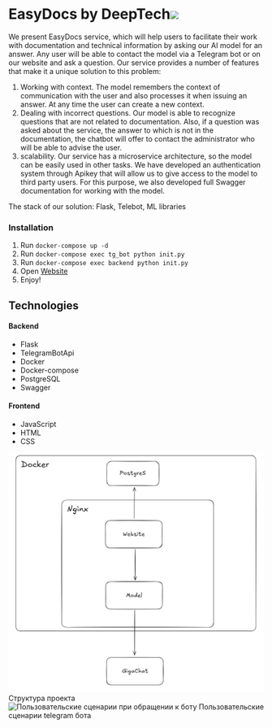 # EasyDocs by DeepTech<img src="https://github.com/blackcater/blackcater/raw/main/images/Hi.gif" height="50"/></h1>
We present EasyDocs service, which will help users to facilitate their work with documentation and technical information by asking our AI model for an answer. 
Any user will be able to contact the model via a Telegram bot or on our website and ask a question. 
Our service provides a number of features that make it a unique solution to this problem:
1. Working with context. The model remembers the context of communication with the user and also processes it when issuing an answer. At any time the user can create a new context. 
2. Dealing with incorrect questions. Our model is able to recognize questions that are not related to documentation. Also, if a question was asked about the service, the answer to which is not in the documentation, the chatbot will offer to contact the administrator who will be able to advise the user. 
3. scalability. Our service has a microservice architecture, so the model can be easily used in other tasks. We have developed an authentication system through Apikey that will allow us to give access to the model to third party users. For this purpose, we also developed full Swagger documentation for working with the model. 


The stack of our solution: 
Flask, Telebot, ML libraries

### Installation

1. Run `docker-compose up -d`
2. Run `docker-compose exec tg_bot python init.py`
3. Run `docker-compose exec backend python init.py`
4. Open [Website](localhost)
5. Enjoy!


## Technologies

#### Backend

- Flask
- TelegramBotApi
- Docker
- Docker-compose
- PostgreSQL
- Swagger

#### Frontend

- JavaScript
- HTML
- CSS

![Структура проекта](/assets/img2.png "Структура проекта")
Структура проекта
![Пользовательские сценарии при обращении к боту](/assets/image1.jpg "Пользовательские сценарии")
Пользовательские сценарии telegram бота
